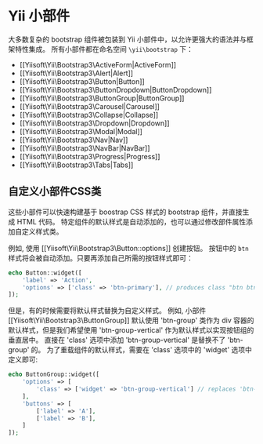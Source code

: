 Yii 小部件
===========

大多数复杂的 bootstrap 组件被包装到 Yii 小部件中，以允许更强大的语法并与框架特性集成。 所有小部件都在命名空间 `\yii\bootstrap` 下：

- [[Yiisoft\Yii\Bootstrap3\ActiveForm|ActiveForm]]
- [[Yiisoft\Yii\Bootstrap3\Alert|Alert]]
- [[Yiisoft\Yii\Bootstrap3\Button|Button]]
- [[Yiisoft\Yii\Bootstrap3\ButtonDropdown|ButtonDropdown]]
- [[Yiisoft\Yii\Bootstrap3\ButtonGroup|ButtonGroup]]
- [[Yiisoft\Yii\Bootstrap3\Carousel|Carousel]]
- [[Yiisoft\Yii\Bootstrap3\Collapse|Collapse]]
- [[Yiisoft\Yii\Bootstrap3\Dropdown|Dropdown]]
- [[Yiisoft\Yii\Bootstrap3\Modal|Modal]]
- [[Yiisoft\Yii\Bootstrap3\Nav|Nav]]
- [[Yiisoft\Yii\Bootstrap3\NavBar|NavBar]]
- [[Yiisoft\Yii\Bootstrap3\Progress|Progress]]
- [[Yiisoft\Yii\Bootstrap3\Tabs|Tabs]]


## 自定义小部件CSS类 <span id="customizing-css-classes"></span>

这些小部件可以快速构建基于 boostrap CSS 样式的 bootstrap 组件，并直接生成 HTML 代码。
特定组件的默认样式是自动添加的，也可以通过修改部件属性添加自定义样式类。

例如, 使用 [[Yiisoft\Yii\Bootstrap3\Button::options]] 创建按钮。
按钮中的 `btn` 样式将会被自动添加。只要再添加自己所需的按钮样式即可：

```php
echo Button::widget([
    'label' => 'Action',
    'options' => ['class' => 'btn-primary'], // produces class "btn btn-primary"
]);
```

但是，有的时候需要将默认样式替换为自定义样式。
例如, 小部件 [[Yiisoft\Yii\Bootstrap3\ButtonGroup]] 默认使用 'btn-group' 类作为 div 容器的默认样式，但是我们希望使用 'btn-group-vertical' 作为默认样式以实现按钮组的垂直居中。
直接在 'class' 选项中添加 'btn-group-vertical' 是替换不了 'btn-group' 的。
为了重载组件的默认样式，需要在 'class' 选项中的 'widget' 选项中定义即可:

```php
echo ButtonGroup::widget([
    'options' => [
        'class' => ['widget' => 'btn-group-vertical'] // replaces 'btn-group' with 'btn-group-vertical'
    ],
    'buttons' => [
        ['label' => 'A'],
        ['label' => 'B'],
    ]
]);
```
